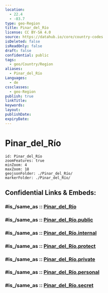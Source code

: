 ```yaml
---
location:
  - 22.4
  - -83.7
type: geo-Region
title: Pinar_del_Río
license: CC BY-SA 4.0
source: https://datahub.io/core/country-codes
isDeleted: false
isReadOnly: false
draft: false
confidential: public
tags:
  - geo/Country/Region
aliases:
  - Pinar_del_Río
Languages:
  - de
cssclasses:
  - geo-Region
publish: true
linkTitle:
keywords:
layout:
publishDate:
expiryDate:
---
```


# Pinar_del_Río

```leaflet
id: Pinar_del_Río
zoomFeatures: true 
minZoom: 4 
maxZoom: 18
geojsonFolder: ./Pinar_del_Río/
markerFolder: ./Pinar_del_Río/
```


## Confidential Links & Embeds: 

### #is_/same_as :: [Pinar_del_Río](/_Standards/Earth/Continent/America~Caribbean/Cuba/provinces~Cuba/Pinar_del_Río.md) 

### #is_/same_as :: [Pinar_del_Río.public](/_public/Earth/Continent/America~Caribbean/Cuba/provinces~Cuba/Pinar_del_Río.public.md) 

### #is_/same_as :: [Pinar_del_Río.internal](/_internal/Earth/Continent/America~Caribbean/Cuba/provinces~Cuba/Pinar_del_Río.internal.md) 

### #is_/same_as :: [Pinar_del_Río.protect](/_protect/Earth/Continent/America~Caribbean/Cuba/provinces~Cuba/Pinar_del_Río.protect.md) 

### #is_/same_as :: [Pinar_del_Río.private](/_private/Earth/Continent/America~Caribbean/Cuba/provinces~Cuba/Pinar_del_Río.private.md) 

### #is_/same_as :: [Pinar_del_Río.personal](/_personal/Earth/Continent/America~Caribbean/Cuba/provinces~Cuba/Pinar_del_Río.personal.md) 

### #is_/same_as :: [Pinar_del_Río.secret](/_secret/Earth/Continent/America~Caribbean/Cuba/provinces~Cuba/Pinar_del_Río.secret.md)

